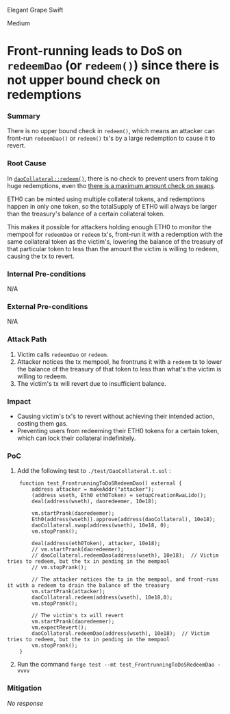 Elegant Grape Swift

Medium

# Front-running leads to DoS on `redeemDao` (or `redeem()`) since there is not upper bound check on redemptions

### Summary

There is no upper bound check in `redeem()`, which means an attacker can front-run `redeemDao()` or `redeem()` tx's by a large redemption to cause it to revert.

### Root Cause

In [`daoCollateral::redeem()`](https://github.com/sherlock-audit/2025-05-usual-eth0/blob/main/eth0-protocol/src/daoCollateral/DaoCollateral.sol#L548), there is no check to prevent users from taking huge redemptions, even tho [there is a maximum amount check on swaps](https://github.com/sherlock-audit/2025-05-usual-eth0/blob/main/eth0-protocol/src/daoCollateral/DaoCollateral.sol#L347).

ETH0 can be minted using multiple collateral tokens, and redemptions happen in only one token, so the totalSupply of ETH0 will always be larger than the treasury's balance of a certain collateral token.

This makes it possible for attackers holding enough ETH0 to monitor the mempool for `redeemDao` or `redeem` tx's, front-run it with a redemption with the same collateral token as the victim's, lowering the balance of the treasury of that particular token to less than the amount the victim is willing to redeem, causing the tx to revert.

### Internal Pre-conditions

N/A

### External Pre-conditions

N/A

### Attack Path

1. Victim calls `redeemDao` or `redeem`.
2. Attacker notices the tx mempool, he frontruns it with a `redeem` tx to lower the balance of the treasury of that token to less than what's the victim is willing to redeem.
3. The victim's tx will revert due to insufficient balance.

### Impact

- Causing victim's tx's to revert without achieving their intended action, costing them gas.
- Preventing users from redeeming their ETH0 tokens for a certain token, which can lock their collateral indefinitely.

### PoC

1. Add the following test to `./test/DaoCollateral.t.sol` : 
```solidity
    function test_FrontrunningToDoSRedeemDao() external {
        address attacker = makeAddr("attacker");
        (address wseth, Eth0 eth0Token) = setupCreationRwaLido();
        deal(address(wseth), daoredeemer, 10e18);

        vm.startPrank(daoredeemer);
        Eth0(address(wseth)).approve(address(daoCollateral), 10e18);
        daoCollateral.swap(address(wseth), 10e18, 0);
        vm.stopPrank();

        deal(address(eth0Token), attacker, 10e18);
        // vm.startPrank(daoredeemer);
        // daoCollateral.redeemDao(address(wseth), 10e18);  // Victim tries to redeem, but the tx in pending in the mempool
        // vm.stopPrank();

        // The attacker notices the tx in the mempool, and front-runs it with a redeem to drain the balance of the treasury
        vm.startPrank(attacker);
        daoCollateral.redeem(address(wseth), 10e18,0);
        vm.stopPrank();

        // The victim's tx will revert
        vm.startPrank(daoredeemer);
        vm.expectRevert();
        daoCollateral.redeemDao(address(wseth), 10e18);  // Victim tries to redeem, but the tx in pending in the mempool
        vm.stopPrank();
    }
```
2. Run the command `forge test --mt test_FrontrunningToDoSRedeemDao -vvvv`

### Mitigation

_No response_